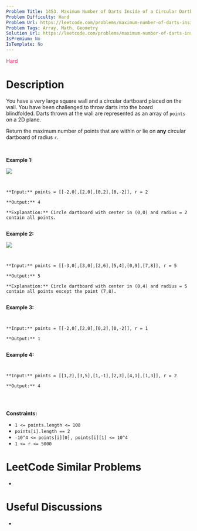 ```yaml
---
Problem Title: 1453. Maximum Number of Darts Inside of a Circular Dartboard
Problem Difficulty: Hard
Problem Url: https://leetcode.com/problems/maximum-number-of-darts-inside-of-a-circular-dartboard/
Problem Tags: Array, Math, Geometry
Solution Url: https://leetcode.com/problems/maximum-number-of-darts-inside-of-a-circular-dartboard/solution/
IsPremium: No
IsTemplate: No
---
```


<span style="color: rgb(233, 30, 99);">Hard</span>

# Description

You have a very large square wall and a circular dartboard placed on the wall. You have been challenged to throw darts into the board blindfolded. Darts thrown at the wall are represented as an array of `points` on a 2D plane. 


Return the maximum number of points that are within or lie on **any** circular dartboard of radius `r`.


 


**Example 1:**


![](https://assets.leetcode.com/uploads/2020/04/29/sample_1_1806.png)



```

**Input:** points = [[-2,0],[2,0],[0,2],[0,-2]], r = 2
**Output:** 4
**Explanation:** Circle dartboard with center in (0,0) and radius = 2 contain all points.

```

**Example 2:**


**![](https://assets.leetcode.com/uploads/2020/04/29/sample_2_1806.png)**



```

**Input:** points = [[-3,0],[3,0],[2,6],[5,4],[0,9],[7,8]], r = 5
**Output:** 5
**Explanation:** Circle dartboard with center in (0,4) and radius = 5 contain all points except the point (7,8).

```

**Example 3:**



```

**Input:** points = [[-2,0],[2,0],[0,2],[0,-2]], r = 1
**Output:** 1

```

**Example 4:**



```

**Input:** points = [[1,2],[3,5],[1,-1],[2,3],[4,1],[1,3]], r = 2
**Output:** 4

```

 


**Constraints:**


* `1 <= points.length <= 100`
* `points[i].length == 2`
* `-10^4 <= points[i][0], points[i][1] <= 10^4`
* `1 <= r <= 5000`


# LeetCode Similar Problems

- []()

# Useful Discussions

- []()
